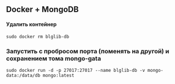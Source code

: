 ## Docker + MongoDB

#### Удалить контейнер

```
sudo docker rm blglib-db
```

### Запустить с пробросом порта (поменять на другой) и сохранением тома mongo-gata
```
sudo docker run -d -p 27017:27017 --name blglib-db -v mongo-data:/data/db mongo:latest
```
